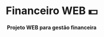 <h1 align="center" style="font-weight: bold;">Financeiro WEB 💵</h1>

<p align="center">
  <b>Projeto WEB para gestão financeira</b>
</p>